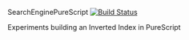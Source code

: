 SearchEnginePureScript [![Build Status](https://travis-ci.org/holoed/SearchEnginePureScript.svg?branch=master)](https://travis-ci.org/holoed/SearchEnginePureScript)

Experiments building an Inverted Index in PureScript
